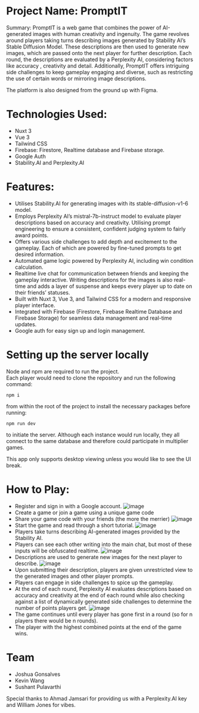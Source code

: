 # Project Name: PromptIT

Summary:
PromptIT is a web game that combines the power of AI-generated images with human creativity and ingenuity. The game revolves around players taking turns describing images generated by Stability AI’s Stable Diffusion Model. These descriptions are then used to generate new images, which are passed onto the next player for further description. Each round, the descriptions are evaluated by a Perplexity AI, considering factors like accuracy , creativity and detail. Additionally, PromptIT offers intriguing side challenges to keep gameplay engaging and diverse, such as restricting the use of certain words or mirroring image descriptions.

The platform is also designed from the ground up with Figma.

# Technologies Used:
 * Nuxt 3
 * Vue 3
 * Tailwind CSS
 * Firebase: Firestore, Realtime database and Firebase storage.
 * Google Auth
 * Stability.AI and Perplexity.AI

# Features:
* Utilises Stability.AI for generating images with its stable-diffusion-v1-6 model.
* Employs Perplexity AI’s mistral-7b-instruct model to evaluate player descriptions based on accuracy and creativity. Utilising prompt engineering to ensure a consistent, confident judging system to fairly award points.
* Offers various side challenges to add depth and excitement to the gameplay. Each of which are powered by fine-tuned prompts to get desired information.
* Automated game logic powered by Perplexity AI, including win condition calculation.
* Realtime live chat for communication between friends and keeping the gameplay interactive. Writing descriptions for the images is also real-time and adds a layer of suspense and keeps every player up to date on their friends’ statuses.
* Built with Nuxt 3, Vue 3, and Tailwind CSS for a modern and responsive player interface.
* Integrated with Firebase (Firestore, Firebase Realtime Database and Firebase Storage) for seamless data management and real-time updates.
* Google auth for easy sign up and login management.

# Setting up the server locally
Node and npm are required to run the project. <br /> Each player would need to clone the repository and run the following command:
```
npm i
```
from within the root of the project to install the necessary packages before
running:
```
npm run dev
```
to initiate the server. 
Although each instance would run locally, they all connect to the same database and therefore could participate in multiplier games.

This app only supports desktop viewing unless you would like to see the UI break.

# How to Play:
* Register and sign in with a Google account.
![image](https://github.com/dhaulagiri0/PromptIt/assets/29320673/376d4e04-88d2-4e2c-a09f-f89d5c7b0454)
* Create a game or join a game using a unique game code
* Share your game code with your friends (the more the merrier)
![image](https://github.com/dhaulagiri0/PromptIt/assets/29320673/6697f5ce-4d0c-4bc3-ade4-9cb3f2e63563)
* Start the game and read through a short tutorial.
![image](https://github.com/dhaulagiri0/PromptIt/assets/29320673/8a46c43d-08c7-4fb2-b551-2c67278c3de0)
* Players take turns describing AI-generated images provided by the Stability AI.
* Players can see each other writing into the main chat, but most of these inputs will be obfuscated realtime.
![image](https://github.com/dhaulagiri0/PromptIt/assets/29320673/3a32ab31-b480-4420-8988-5b85894ac963)
* Descriptions are used to generate new images for the next player to describe.
![image](https://github.com/dhaulagiri0/PromptIt/assets/29320673/da49d534-d7b7-4636-b32b-0872c416538e)
* Upon submitting their description, players are given unrestricted view to the generated images and other player prompts.
* Players can engage in side challenges to spice up the gameplay.
* At the end of each round, Perplexity AI evaluates descriptions based on accuracy and creativity at the end of each round while also checking against a list of dynamically generated side challenges to determine the number of points players get.
![image](https://github.com/dhaulagiri0/PromptIt/assets/29320673/614839a2-e7ec-4818-bf24-7be8a62148d9)
* The game continues until every player has gone first in a round (so for n players there would be n rounds).
* The player with the highest combined points at the end of the game wins.

# Team
* Joshua Gonsalves
* Kevin Wang
* Sushant Pulavarthi

Special thanks to Ahmad Jamsari for providing us with a Perplexity.AI key and William Jones for vibes.




